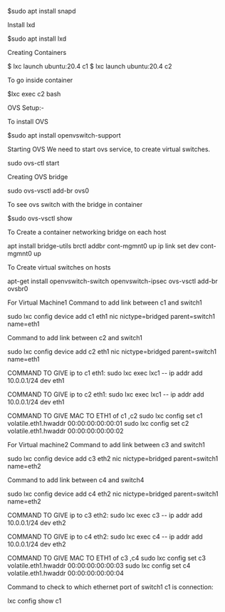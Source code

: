 $sudo apt install snapd

Install lxd

$sudo apt install lxd

Creating Containers

$ lxc launch ubuntu:20.4 c1
$ lxc launch ubuntu:20.4 c2

To go inside container

$lxc exec c2 bash

OVS Setup:-

To install OVS  

$sudo apt install openvswitch-support

Starting OVS
We need to start ovs service, to create virtual switches.

sudo ovs-ctl start

Creating OVS bridge

sudo ovs-vsctl add-br ovs0

To see ovs switch with the bridge in container

$sudo ovs-vsctl show

To Create a container networking bridge on each host

apt install bridge-utils
brctl addbr cont-mgmnt0 up
ip link set dev cont-mgmnt0 up

To Create virtual switches on hosts

apt-get install openvswitch-switch openvswitch-ipsec
ovs-vsctl add-br ovsbr0

For Virtual Machine1
Command to add link between c1 and switch1

sudo lxc config device add c1 eth1 nic nictype=bridged parent=switch1 name=eth1

Command to add link between c2 and switch1

sudo lxc config device add c2 eth1 nic nictype=bridged parent=switch1 name=eth1

COMMAND TO GIVE ip to c1 eth1:
sudo lxc exec lxc1 -- ip addr add 10.0.0.1/24 dev eth1

COMMAND TO GIVE ip to c2 eth1:
sudo lxc exec lxc1 -- ip addr add 10.0.0.1/24 dev eth1

COMMAND TO GIVE MAC TO ETH1 of  c1 ,c2
sudo lxc config set c1 volatile.eth1.hwaddr 00:00:00:00:00:01
sudo lxc config set c2 volatile.eth1.hwaddr 00:00:00:00:00:02

For Virtual machine2
Command to add link between c3 and switch1

sudo lxc config device add c3 eth2 nic nictype=bridged parent=switch1 name=eth2

Command to add link between c4 and switch4

sudo lxc config device add c4 eth2 nic nictype=bridged parent=switch1 name=eth2

COMMAND TO GIVE ip to c3 eth2:
sudo lxc exec c3 -- ip addr add 10.0.0.1/24 dev eth2

COMMAND TO GIVE ip to c4 eth2:
sudo lxc exec c4 -- ip addr add 10.0.0.1/24 dev eth2

COMMAND TO GIVE MAC TO ETH1 of  c3 ,c4
sudo lxc config set c3 volatile.eth1.hwaddr 00:00:00:00:00:03
sudo lxc config set c4 volatile.eth1.hwaddr 00:00:00:00:00:04

Command to check to which ethernet port of switch1 c1 is connection:

lxc config show c1









